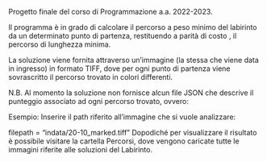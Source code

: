 Progetto finale del corso di Programmazione a.a. 2022-2023.

Il programma è in grado di calcolare il percorso a peso minimo del labirinto da un determinato punto di partenza, restituendo a parità di costo , il percorso di lunghezza minima.

La soluzione viene fornita attraverso un’immagine (la stessa che viene data in ingresso) in formato TIFF, dove per ogni punto di partenza viene sovrascritto il percorso trovato in colori differenti.

N.B. Al momento la soluzione non fornisce alcun file JSON che descrive il punteggio associato ad ogni percorso trovato, ovvero:

Esempio:
Inserire il path riferito all’immagine che si vuole analizzare:

filepath = “indata/20-10_marked.tiff”
Dopodiché per visualizzare il risultato è possibile visitare la cartella Percorsi, dove vengono caricate tutte le immagini riferite alle soluzioni del Labirinto.
